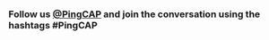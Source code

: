 <div className="text--center">
  <h3>Follow us <a href="https://twitter.com/PingCAP">@PingCAP</a> and join the conversation using the hashtags #PingCAP</h3>
</div>

